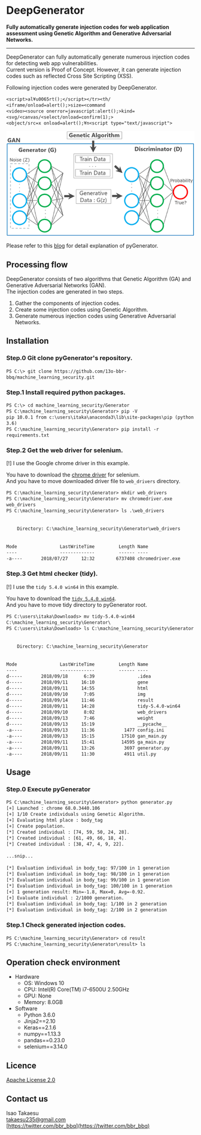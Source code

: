 # DeepGenerator
**Fully automatically generate injection codes for web application assessment using Genetic Algorithm and Generative Adversarial Networks.**

---
DeepGenerator can fully automatically generate numerous injection codes for detecting web app vulnerabilities.  
Current version is Proof of Concept. However, it can generate injection codes such as reflected Cross Site Scripting (XSS).  

Following injection codes were generated by DeepGenerator.  
```
<script>al¥u0065rt();</script></tr><th/
<iframe/onload=alert();>size=<command
<video><source onerror=javascript:alert();>kind=
<svg/<canvas/<select/onload=confirm(1);>
<object/src=x onload=alert();¥n<script type="text/javascript">
```

 ![overview](./img/pygenerator_overview.png)  

Please refer to this [blog](https://www.mbsd.jp/blog/20170921.html) for detail explanation of pyGenerator.  

## Processing flow
DeepGenerator consists of two algorithms that Genetic Algorithm (GA) and Generative Adversarial Networks (GAN).  
The injection codes are generated in two steps.  

 1. Gather the components of injection codes.  
 2. Create some injection codes using Genetic Algorithm.  
 3. Generate numerous injection codes using Generative Adversarial Networks.  

## Installation
### Step.0 Git clone pyGenerator's repository.
```
PS C:\> git clone https://github.com/13o-bbr-bbq/machine_learning_security.git
```

### Step.1 Install required python packages.
```
PS C:\> cd machine_learning_security/Generator
PS C:\machine_learning_security\Generator> pip -V
pip 10.0.1 from c:\users\itaka\anaconda3\lib\site-packages\pip (python 3.6)
PS C:\machine_learning_security\Generator> pip install -r requirements.txt
```

### Step.2 Get the web driver for selenium.
[!] I use the Google chrome driver in this example.  

You have to download the [chrome driver](http://chromedriver.chromium.org/downloads) for selenium.  
And you have to move downloaded driver file to `web_drivers` directory.  

```
PS C:\machine_learning_security\Generator> mkdir web_drivers
PS C:\machine_learning_security\Generator> mv chromedriver.exe web_drivers
PS C:\machine_learning_security\Generator> ls .\web_drivers


    Directory: C:\machine_learning_security\Generator\web_drivers


Mode                LastWriteTime         Length Name
----                -------------         ------ ----
-a----       2018/07/27     12:32        6737408 chromedriver.exe
```

### Step.3 Get html checker (tidy).
[!] I use the `tidy 5.4.0 win64` in this example.  

You have to download the [`tidy 5.4.0 win64`](http://binaries.html-tidy.org/).  
And you have to move tidy directory to pyGenerator root.  

```
PS C:\users\itaka\Downloads> mv tidy-5.4.0-win64 C:\machine_learning_security\Generator\
PS C:\users\itaka\Downloads> ls C:\machine_learning_security\Generator


    Directory: C:\machine_learning_security\Generator


Mode                LastWriteTime         Length Name
----                -------------         ------ ----
d-----       2018/09/18      6:39                .idea
d-----       2018/09/11     16:10                gene
d-----       2018/09/11     14:55                html
d-----       2018/09/10      7:05                img
d-----       2018/09/14     11:46                result
d-----       2018/09/11     14:28                tidy-5.4.0-win64
d-----       2018/09/10      8:02                web_drivers
d-----       2018/09/13      7:46                weight
d-----       2018/09/13     15:19                __pycache__
-a----       2018/09/13     11:36           1477 config.ini
-a----       2018/09/13     15:15          17510 gan_main.py
-a----       2018/09/11     15:41          14595 ga_main.py
-a----       2018/09/11     13:26           3697 generator.py
-a----       2018/09/11     11:30           4911 util.py
```

## Usage
### Step.0 Execute pyGenerator
```
PS C:\machine_learning_security\Generator> python generator.py
[+] Launched : chrome 68.0.3440.106
[+] 1/10 Create individuals using Genetic Algorithm.
[+] Evaluating html place : body_tag
[+] Create population.
[*] Created individual : [74, 59, 50, 24, 28].
[*] Created individual : [61, 49, 66, 18, 4].
[*] Created individual : [38, 47, 4, 9, 22].

...snip...

[*] Evaluation individual in body_tag: 97/100 in 1 generation
[*] Evaluation individual in body_tag: 98/100 in 1 generation
[*] Evaluation individual in body_tag: 99/100 in 1 generation
[*] Evaluation individual in body_tag: 100/100 in 1 generation
[+] 1 generation result: Min=-1.8, Max=0, Avg=-0.92.
[+] Evaluate individual : 2/1000 generation.
[*] Evaluation individual in body_tag: 1/100 in 2 generation
[*] Evaluation individual in body_tag: 2/100 in 2 generation
```

### Step.1 Check generated injection codes.
```
PS C:\machine_learning_security\Generator> cd result
PS C:\machine_learning_security\Generator\result> ls
```

## Operation check environment
* Hardware  
  * OS: Windows 10  
  * CPU: Intel(R) Core(TM) i7-6500U 2.50GHz  
  * GPU: None  
  * Memory: 8.0GB  
* Software  
  * Python 3.6.0  
  * Jinja2==2.10  
  * Keras==2.1.6  
  * numpy==1.13.3  
  * pandas==0.23.0  
  * selenium==3.14.0  

## Licence
[Apache License 2.0](https://github.com/13o-bbr-bbq/machine_learning_security/blob/master/Generator/LICENSE)

## Contact us
Isao Takaesu  
takaesu235@gmail.com  
[https://twitter.com/bbr_bbq](https://twitter.com/bbr_bbq)

